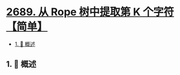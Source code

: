 # [2689. 从 Rope 树中提取第 K 个字符【简单】](https://github.com/tnotesjs/TNotes.leetcode/tree/main/notes/2689.%20%E4%BB%8E%20Rope%20%E6%A0%91%E4%B8%AD%E6%8F%90%E5%8F%96%E7%AC%AC%20K%20%E4%B8%AA%E5%AD%97%E7%AC%A6%E3%80%90%E7%AE%80%E5%8D%95%E3%80%91)

<!-- region:toc -->

- [1. 📝 概述](#1--概述)

<!-- endregion:toc -->

## 1. 📝 概述

